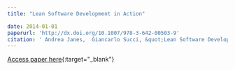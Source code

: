 ```yaml
---
title: "Lean Software Development in Action"

date: 2014-01-01
paperurl: 'http://dx.doi.org/10.1007/978-3-642-00503-9'
citation: ' Andrea Janes,  Giancarlo Succi, &quot;Lean Software Development in Action.&quot;, 2014.'
---
```

[Access paper here](http://dx.doi.org/10.1007/978-3-642-00503-9){:target="_blank"}
